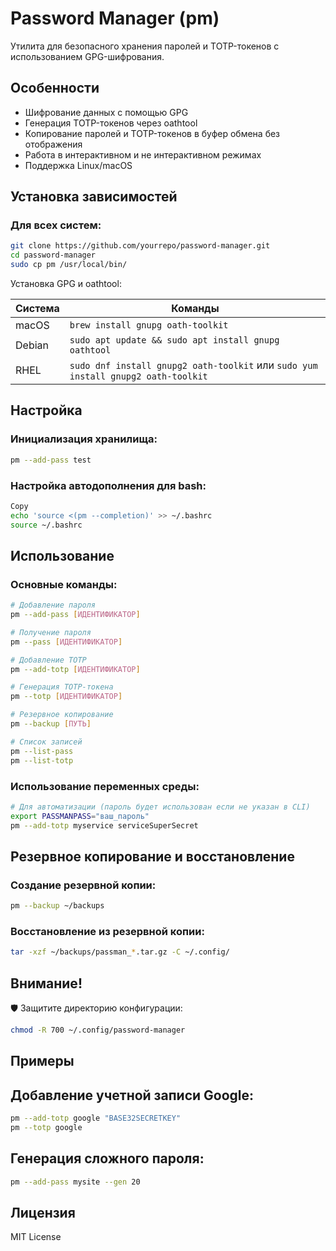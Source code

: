 # Password Manager (pm)

Утилита для безопасного хранения паролей и TOTP-токенов с использованием GPG-шифрования.

## Особенности

- Шифрование данных с помощью GPG
- Генерация TOTP-токенов через oathtool
- Копирование паролей и TOTP-токенов в буфер обмена без отображения
- Работа в интерактивном и не интерактивном режимах
- Поддержка Linux/macOS

## Установка зависимостей

### Для всех систем:
```bash
git clone https://github.com/yourrepo/password-manager.git
cd password-manager
sudo cp pm /usr/local/bin/
```

Установка GPG и oathtool:



| Система | Команды |
| ------ | ------ |
| macOS | `brew install gnupg oath-toolkit` |
| Debian | `sudo apt update && sudo apt install gnupg oathtool` |
| RHEL | `sudo dnf install gnupg2 oath-toolkit` или `sudo yum install gnupg2 oath-toolkit` |
	
## Настройка

### Инициализация хранилища:

```bash
pm --add-pass test
```

### Настройка автодополнения для bash:

```bash
Copy
echo 'source <(pm --completion)' >> ~/.bashrc
source ~/.bashrc
```

## Использование

### Основные команды:

```bash
# Добавление пароля
pm --add-pass [ИДЕНТИФИКАТОР]

# Получение пароля
pm --pass [ИДЕНТИФИКАТОР]

# Добавление TOTP
pm --add-totp [ИДЕНТИФИКАТОР]

# Генерация TOTP-токена
pm --totp [ИДЕНТИФИКАТОР]

# Резервное копирование
pm --backup [ПУТЬ]

# Список записей
pm --list-pass
pm --list-totp
```

### Использование переменных среды:

```bash
# Для автоматизации (пароль будет использован если не указан в CLI)
export PASSMANPASS="ваш_пароль"
pm --add-totp myservice serviceSuperSecret
```

## Резервное копирование и восстановление

### Создание резервной копии:

```bash
pm --backup ~/backups
```

### Восстановление из резервной копии:

```bash
tar -xzf ~/backups/passman_*.tar.gz -C ~/.config/
```

## Внимание!

🛡 Защитите директорию конфигурации:

```bash
chmod -R 700 ~/.config/password-manager
```

## Примеры

## Добавление учетной записи Google:

```bash
pm --add-totp google "BASE32SECRETKEY"
pm --totp google
```

## Генерация сложного пароля:

```bash
pm --add-pass mysite --gen 20
```

## Лицензия

MIT License

